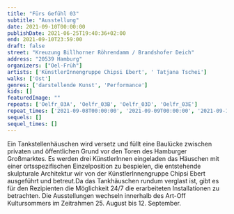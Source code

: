 ```yaml
---
title: "Fürs Gefühl 03"
subtitle: "Ausstellung"
date: 2021-09-10T00:00:00
publishDate: 2021-06-25T19:40:36+02:00
end: 2021-09-10T23:59:00
draft: false
street: "Kreuzung Billhorner Röhrendamm / Brandshofer Deich"
address: "20539 Hamburg"
organizers: ["Oel-Früh"]
artists: ['KünstlerInnengruppe Chipsi Ebert', ' Tatjana Tschei']
walks: ['Ost']
genres: ['darstellende Kunst', 'Performance']
kids: []
featuredImage: ""
repeats: ['Oelfr_03A', 'Oelfr_03B', 'Oelfr_03D', 'Oelfr_03E']
repeat_times: ['2021-09-08T00:00:00', '2021-09-09T00:00:00', '2021-09-11T00:00:00', '2021-09-12T00:00:00']
sequels: []
sequel_times: []
---
```


Ein Tankstellenhäuschen wird versetz und füllt eine Baulücke zwischen privaten und öffentlichen Grund vor den Toren des Hamburger Großmarktes. Es werden drei KünstlerInnen eingeladen das Häuschen mit einer ortsspezifischen Einzelposition zu bespielen, die entstehende skulpturale Architektur wir von der KünstlerInnengruppe Chipsi Ebert ausgeführt und betreut.Da das Tankhäuschen rundum verglast ist, gibt es für den Rezipienten die Möglichkeit 24/7 die erarbeiteten Installationen zu betrachten. Die Ausstellungen wechseln innerhalb des Art-Off Kultursommers im Zeitrahmen 25. August bis 12. September.